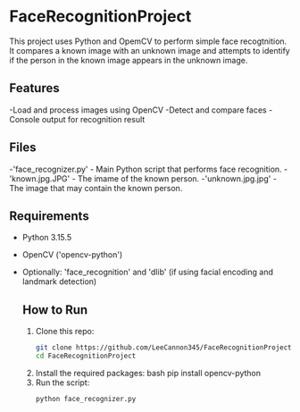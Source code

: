 # FaceRecognitionProject
This project uses Python and OpemCV to perform simple face recogtnition. It compares a known image with an unknown image and attempts to identify if the person in the known image appears in the unknown image.
## Features
-Load and process images using OpenCV
-Detect and compare faces
-Console output for recognition result

## Files
-'face_recognizer.py' - Main Python script that performs face recognition.
-'known.jpg.JPG' - The imame of the known person.
-'unknown.jpg.jpg' - The image that may contain the known person.

## Requirements
- Python 3.15.5
- OpenCV ('opencv-python')
- Optionally: 'face_recognition' and 'dlib' (if using facial encoding and landmark detection)

  ## How to Run
  1. Clone this repo:
     ```bash
     git clone https://github.com/LeeCannon345/FaceRecognitionProject.git
     cd FaceRecognitionProject
  2. Install the required packages:
     bash
     pip install opencv-python
  3. Run the script:
     ```bash
     python face_recognizer.py   

     
